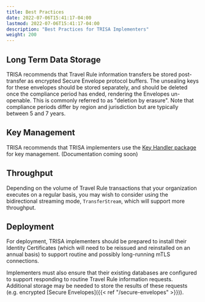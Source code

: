 ```yaml
---
title: Best Practices
date: 2022-07-06T15:41:17-04:00
lastmod: 2022-07-06T15:41:17-04:00
description: "Best Practices for TRISA Implementers"
weight: 200
---
```


## Long Term Data Storage
TRISA recommends that Travel Rule information transfers be stored post-transfer as encrypted Secure Envelope protocol buffers. The unsealing keys for these envelopes should be stored separately, and should be deleted once the compliance period has ended, rendering the Envelopes un-openable. This is commonly referred to as "deletion by erasure". Note that compliance periods differ by region and jurisdiction but are typically between 5 and 7 years.

## Key Management
TRISA recommends that TRISA implementers use the [Key Handler package](https://github.com/trisacrypto/trisa/tree/main/pkg/trisa/handler) for key management. (Documentation coming soon)

## Throughput
Depending on the volume of Travel Rule transactions that your organization executes on a regular basis, you may wish to consider using the bidirectional streaming mode, `TransferStream`, which will support more throughput.

## Deployment
For deployment, TRISA implementers should be prepared to install their Identity Certificates (which will need to be reissued and reinstalled on an annual basis) to support routine and possibly long-running mTLS connections.

Implementers must also ensure that their existing databases are configured to support responding to routine Travel Rule information requests. Additional storage may be needed to store the results of these requests (e.g. encrypted [Secure Envelopes]({{< ref "/secure-envelopes" >}})).